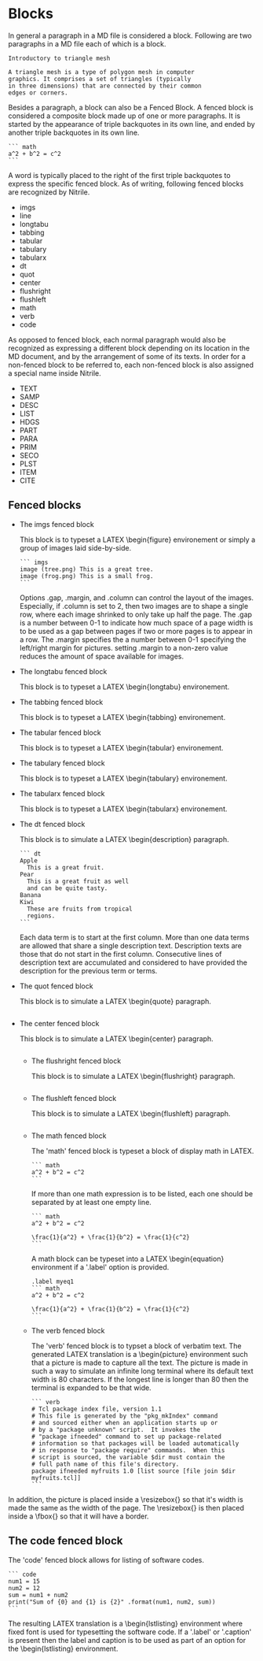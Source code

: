 # Blocks

In general a paragraph in a MD file is considered a block.
Following are two paragraphs in a MD file each of which is a block.

    Introductory to triangle mesh

    A triangle mesh is a type of polygon mesh in computer 
    graphics. It comprises a set of triangles (typically 
    in three dimensions) that are connected by their common 
    edges or corners.

Besides a paragraph, a block can also be a Fenced Block. A fenced block is
considered a composite block made up of one or more paragraphs. It is started
by the appearance of triple backquotes in its own line, and ended by another
triple backquotes in its own line.

    ``` math
    a^2 + b^2 = c^2
    ```

A word is typically placed to the right of the first triple backquotes to 
express the specific fenced block. As of writing, following fenced blocks
are recognized by Nitrile.

  - imgs 
  - line 
  - longtabu 
  - tabbing 
  - tabular 
  - tabulary 
  - tabularx 
  - dt 
  - quot 
  - center 
  - flushright 
  - flushleft 
  - math 
  - verb 
  - code 

As opposed to fenced block, each normal paragraph would also be recognized as 
expressing a different block depending on its location in the MD document, and
by the arrangement of some of its texts.  In order for a non-fenced block
to be referred to, each non-fenced block is also assigned a special name
inside Nitrile. 

  - TEXT 
  - SAMP 
  - DESC 
  - LIST 
  - HDGS 
  - PART 
  - PARA 
  - PRIM 
  - SECO 
  - PLST 
  - ITEM 
  - CITE 

## Fenced blocks

  + The imgs fenced block

    This block is to typeset a LATEX \begin{figure} environement
    or simply a group of images laid side-by-side.

    ~~~
    ``` imgs
    image (tree.png) This is a great tree.
    image (frog.png) This is a small frog.
    ```
    ~~~

    Options .gap, .margin, and .column can control the layout
    of the images. Especially, if .column is set to 2, then
    two images are to shape a single row, where each image
    shrinked to only take up half the page. The .gap is a number
    between 0-1 to indicate how much space of a page width
    is to be used as a gap between pages if two or more pages
    is to appear in a row. The .margin specifies the a number
    between 0-1 specifying the left/right margin for pictures.
    setting .margin to a non-zero value reduces the amount of 
    space available for images.

  + The longtabu fenced block

    This block is to typeset a LATEX \begin{longtabu} environement.

  + The tabbing fenced block

    This block is to typeset a LATEX \begin{tabbing} environement.

  + The tabular fenced block

    This block is to typeset a LATEX \begin{tabular} environement.

  + The tabulary fenced block

    This block is to typeset a LATEX \begin{tabulary} environement.


  + The tabularx fenced block

    This block is to typeset a LATEX \begin{tabularx} environement.


  + The dt fenced block

    This block is to simulate a LATEX \begin{description} paragraph.

    ~~~
    ``` dt       
    Apple 
      This is a great fruit.
    Pear 
      This is a great fruit as well
      and can be quite tasty.
    Banana
    Kiwi
      These are fruits from tropical
      regions.
    ```
    ~~~

    Each data term is to start at the first column. More than one data terms
    are allowed that share a single description text. Description texts
    are those that do not start in the first column. Consecutive lines
    of description text are accumulated and considered to have provided
    the description for the previous term or terms.


  + The quot fenced block

    This block is to simulate a LATEX \begin{quote} paragraph.

    ``` quot       

    ```


+ The center fenced block

    This block is to simulate a LATEX \begin{center} paragraph.

    ``` center     

    ```


  + The flushright fenced block

    This block is to simulate a LATEX \begin{flushright} paragraph.

    ``` flushright 

    ```


  + The flushleft fenced block

    This block is to simulate a LATEX \begin{flushleft} paragraph.

    ``` flushleft

    ```


  + The math fenced block

    The 'math' fenced block is typeset a block of display math in LATEX.

    ~~~
    ``` math
    a^2 + b^2 = c^2
    ```
    ~~~

    If more than one math expression is to be listed, each one should be
    separated by at least one empty line.

    ~~~
    ``` math
    a^2 + b^2 = c^2

    \frac{1}{a^2} + \frac{1}{b^2} = \frac{1}{c^2}
    ```
    ~~~

    A math block can be typeset into a LATEX \begin{equation} environment
    if a '.label' option is provided.

    ~~~
    .label myeq1
    ``` math
    a^2 + b^2 = c^2

    \frac{1}{a^2} + \frac{1}{b^2} = \frac{1}{c^2}
    ```
    ~~~


  + The verb fenced block

    The 'verb' fenced block is to typset a block of verbatim text. The generated
    LATEX translation is a \begin{picture} environment such that a picture is made
    to capture all the text. The picture is made in such a way to simulate an infinite
    long terminal where its default text width is 80 characters. If the longest line
    is longer than 80 then the terminal is expanded to be that wide.

    ~~~
    ``` verb 
    # Tcl package index file, version 1.1
    # This file is generated by the "pkg_mkIndex" command
    # and sourced either when an application starts up or
    # by a "package unknown" script.  It invokes the
    # "package ifneeded" command to set up package-related
    # information so that packages will be loaded automatically
    # in response to "package require" commands.  When this
    # script is sourced, the variable $dir must contain the
    # full path name of this file's directory.
    package ifneeded myfruits 1.0 [list source [file join $dir myfruits.tcl]]
    ```
    ~~~

In addition, the picture is placed inside a \resizebox{} so that it's width is
made the same as the width of the page. The \resizebox{} is then placed inside
a \fbox{} so that it will have a border.


## The code fenced block

The 'code' fenced block allows for listing of software codes.

    ``` code
    num1 = 15
    num2 = 12
    sum = num1 + num2
    print("Sum of {0} and {1} is {2}" .format(num1, num2, sum))
    ```

The resulting LATEX translation is a \begin{lstlisting} environment where fixed
font is used for typesetting the software code.  If a '.label' or '.caption' is
present then the label and caption is to be used as part of an option for the
\begin{lstlisting} environment.




